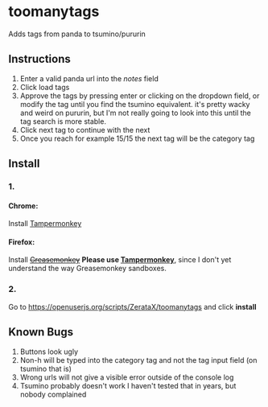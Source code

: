 # toomanytags
Adds tags from panda to tsumino/pururin

## Instructions
  1. Enter a valid panda url into the *notes* field
  2. Click load tags
  3. Approve the tags by pressing enter or clicking on the dropdown field, or modify the tag until you find the tsumino equivalent.
it's pretty wacky and weird on pururin, but I'm not really going to look into this until the tag search is more stable.
  4. Click next tag to continue with the next
  5. Once you reach for example 15/15 the next tag will be the category tag

## Install
  ### 1.
#### Chrome: 
Install [Tampermonkey](https://chrome.google.com/webstore/detail/tampermonkey/dhdgffkkebhmkfjojejmpbldmpobfkfo)

#### Firefox:
Install ~~[Greasemonkey](https://addons.mozilla.org/de/firefox/addon/greasemonkey/)~~ __Please use [Tampermonkey](https://addons.mozilla.org/en-US/firefox/addon/tampermonkey/)__, since I don't yet understand the way Greasemonkey sandboxes.
  ### 2. 
  Go to https://openuserjs.org/scripts/ZerataX/toomanytags and click __install__
## Known Bugs
  1. Buttons look ugly
  2. Non-h will be typed into the category tag and not the tag input field (on tsumino that is)
  3. Wrong urls will not give a visible error outside of the console log
  4. Tsumino probably doesn't work I haven't tested that in years, but nobody complained

